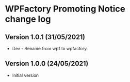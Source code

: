 # WPFactory Promoting Notice change log

## Version 1.0.1 (31/05/2021)
* Dev - Rename from wpf to wpfactory.

## Version 1.0.0 (24/05/2021)
* Initial version